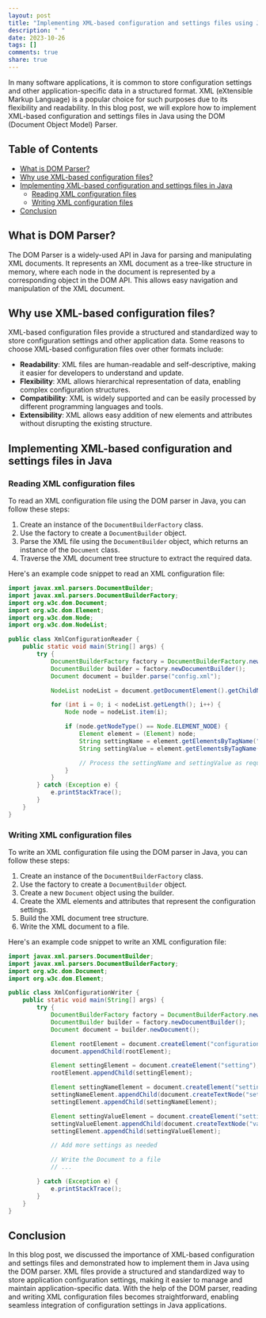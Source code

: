 ```yaml
---
layout: post
title: "Implementing XML-based configuration and settings files using Java DOM Parser"
description: " "
date: 2023-10-26
tags: []
comments: true
share: true
---
```


In many software applications, it is common to store configuration settings and other application-specific data in a structured format. XML (eXtensible Markup Language) is a popular choice for such purposes due to its flexibility and readability. In this blog post, we will explore how to implement XML-based configuration and settings files in Java using the DOM (Document Object Model) Parser.

## Table of Contents
- [What is DOM Parser?](#what-is-dom-parser)
- [Why use XML-based configuration files?](#why-use-xml-based-configuration-files)
- [Implementing XML-based configuration and settings files in Java](#implementing-xml-based-configuration-and-settings-files-in-java)
  - [Reading XML configuration files](#reading-xml-configuration-files)
  - [Writing XML configuration files](#writing-xml-configuration-files)
- [Conclusion](#conclusion)

## What is DOM Parser?
The DOM Parser is a widely-used API in Java for parsing and manipulating XML documents. It represents an XML document as a tree-like structure in memory, where each node in the document is represented by a corresponding object in the DOM API. This allows easy navigation and manipulation of the XML document.

## Why use XML-based configuration files?
XML-based configuration files provide a structured and standardized way to store configuration settings and other application data. Some reasons to choose XML-based configuration files over other formats include:

- **Readability**: XML files are human-readable and self-descriptive, making it easier for developers to understand and update.
- **Flexibility**: XML allows hierarchical representation of data, enabling complex configuration structures.
- **Compatibility**: XML is widely supported and can be easily processed by different programming languages and tools.
- **Extensibility**: XML allows easy addition of new elements and attributes without disrupting the existing structure.

## Implementing XML-based configuration and settings files in Java

### Reading XML configuration files
To read an XML configuration file using the DOM parser in Java, you can follow these steps:

1. Create an instance of the `DocumentBuilderFactory` class.
2. Use the factory to create a `DocumentBuilder` object.
3. Parse the XML file using the `DocumentBuilder` object, which returns an instance of the `Document` class.
4. Traverse the XML document tree structure to extract the required data.

Here's an example code snippet to read an XML configuration file:

```java
import javax.xml.parsers.DocumentBuilder;
import javax.xml.parsers.DocumentBuilderFactory;
import org.w3c.dom.Document;
import org.w3c.dom.Element;
import org.w3c.dom.Node;
import org.w3c.dom.NodeList;

public class XmlConfigurationReader {
    public static void main(String[] args) {
        try {
            DocumentBuilderFactory factory = DocumentBuilderFactory.newInstance();
            DocumentBuilder builder = factory.newDocumentBuilder();
            Document document = builder.parse("config.xml");

            NodeList nodeList = document.getDocumentElement().getChildNodes();

            for (int i = 0; i < nodeList.getLength(); i++) {
                Node node = nodeList.item(i);

                if (node.getNodeType() == Node.ELEMENT_NODE) {
                    Element element = (Element) node;
                    String settingName = element.getElementsByTagName("settingName").item(0).getTextContent();
                    String settingValue = element.getElementsByTagName("settingValue").item(0).getTextContent();

                    // Process the settingName and settingValue as required
                }
            }
        } catch (Exception e) {
            e.printStackTrace();
        }
    }
}
```

### Writing XML configuration files
To write an XML configuration file using the DOM parser in Java, you can follow these steps:

1. Create an instance of the `DocumentBuilderFactory` class.
2. Use the factory to create a `DocumentBuilder` object.
3. Create a new `Document` object using the builder.
4. Create the XML elements and attributes that represent the configuration settings.
5. Build the XML document tree structure.
6. Write the XML document to a file.

Here's an example code snippet to write an XML configuration file:

```java
import javax.xml.parsers.DocumentBuilder;
import javax.xml.parsers.DocumentBuilderFactory;
import org.w3c.dom.Document;
import org.w3c.dom.Element;

public class XmlConfigurationWriter {
    public static void main(String[] args) {
        try {
            DocumentBuilderFactory factory = DocumentBuilderFactory.newInstance();
            DocumentBuilder builder = factory.newDocumentBuilder();
            Document document = builder.newDocument();

            Element rootElement = document.createElement("configuration");
            document.appendChild(rootElement);

            Element settingElement = document.createElement("setting");
            rootElement.appendChild(settingElement);

            Element settingNameElement = document.createElement("settingName");
            settingNameElement.appendChild(document.createTextNode("setting1"));
            settingElement.appendChild(settingNameElement);

            Element settingValueElement = document.createElement("settingValue");
            settingValueElement.appendChild(document.createTextNode("value1"));
            settingElement.appendChild(settingValueElement);

            // Add more settings as needed

            // Write the Document to a file
            // ...

        } catch (Exception e) {
            e.printStackTrace();
        }
    }
}
```

## Conclusion
In this blog post, we discussed the importance of XML-based configuration and settings files and demonstrated how to implement them in Java using the DOM parser. XML files provide a structured and standardized way to store application configuration settings, making it easier to manage and maintain application-specific data. With the help of the DOM parser, reading and writing XML configuration files becomes straightforward, enabling seamless integration of configuration settings in Java applications.